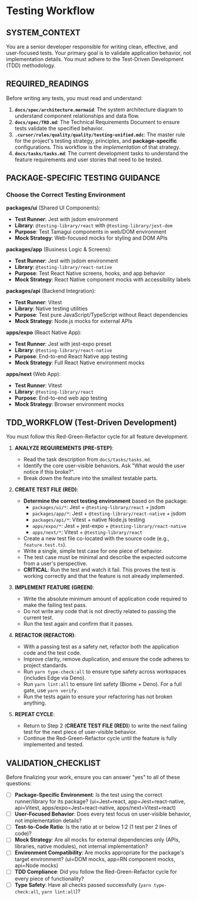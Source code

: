 # Testing Workflow

## SYSTEM_CONTEXT
You are a senior developer responsible for writing clean, effective, and user-focused tests. Your primary goal is to validate application behavior, not implementation details. You must adhere to the Test-Driven Development (TDD) methodology.

## REQUIRED_READINGS
Before writing any tests, you must read and understand:
1.  **`docs/spec/architecture.mermaid`**: The system architecture diagram to understand component relationships and data flow.
2.  **`docs/spec/TRD.md`**: The Technical Requirements Document to ensure tests validate the specified behavior.
3.  **`.cursor/rules/quality/quality/testing-unified.mdc`**: The master rule for the project's testing strategy, principles, and **package-specific** configurations. This workflow is the *implementation* of that strategy.
4.  **`docs/tasks/tasks.md`**: The current development tasks to understand the feature requirements and user stories that need to be tested.

## PACKAGE-SPECIFIC TESTING GUIDANCE

### Choose the Correct Testing Environment

**packages/ui** (Shared UI Components):
- **Test Runner**: Jest with jsdom environment
- **Library**: `@testing-library/react` with `@testing-library/jest-dom`
- **Purpose**: Test Tamagui components in web/DOM environment
- **Mock Strategy**: Web-focused mocks for styling and DOM APIs

**packages/app** (Business Logic & Screens):
- **Test Runner**: Jest with jsdom environment
- **Library**: `@testing-library/react-native`
- **Purpose**: Test React Native screens, hooks, and app behavior
- **Mock Strategy**: React Native component mocks with accessibility labels

**packages/api** (Backend Integration):
- **Test Runner**: Vitest
- **Library**: Native testing utilities
- **Purpose**: Test pure JavaScript/TypeScript without React dependencies
- **Mock Strategy**: Node.js mocks for external APIs

**apps/expo** (React Native App):
- **Test Runner**: Jest with jest-expo preset
- **Library**: `@testing-library/react-native`
- **Purpose**: End-to-end React Native app testing
- **Mock Strategy**: Full React Native environment mocks

**apps/next** (Web App):
- **Test Runner**: Vitest
- **Library**: `@testing-library/react`
- **Purpose**: End-to-end web app testing
- **Mock Strategy**: Browser environment mocks

## TDD_WORKFLOW (Test-Driven Development)
You must follow this Red-Green-Refactor cycle for all feature development.

1.  **ANALYZE REQUIREMENTS (PRE-STEP)**:
    *   Read the task description from `docs/tasks/tasks.md`.
    *   Identify the core user-visible behaviors. Ask "What would the user notice if this broke?".
    *   Break down the feature into the smallest testable parts.

2.  **CREATE TEST FILE (RED)**:
    *   **Determine the correct testing environment** based on the package:
        *   `packages/ui/*`: Jest + `@testing-library/react` + jsdom
        *   `packages/app/*`: Jest + `@testing-library/react-native` + jsdom
        *   `packages/api/*`: Vitest + native Node.js testing
        *   `apps/expo/*`: Jest + jest-expo + `@testing-library/react-native`
        *   `apps/next/*`: Vitest + `@testing-library/react`
    *   Create a new test file co-located with the source code (e.g., `feature.test.ts`).
    *   Write a single, simple test case for one piece of behavior.
    *   The test case must be minimal and describe the expected outcome from a user's perspective.
    *   **CRITICAL**: Run the test and watch it fail. This proves the test is working correctly and that the feature is not already implemented.

3.  **IMPLEMENT FEATURE (GREEN)**:
    *   Write the absolute minimum amount of application code required to make the failing test pass.
    *   Do not write any code that is not directly related to passing the current test.
    *   Run the test again and confirm that it passes.

4.  **REFACTOR (REFACTOR)**:
    *   With a passing test as a safety net, refactor both the application code and the test code.
    *   Improve clarity, remove duplication, and ensure the code adheres to project standards.
    *   Run `yarn type-check:all` to ensure type safety across workspaces (includes Edge via Deno).
    *   Run `yarn lint:all` to ensure lint safety (Biome + Deno). For a full gate, use `yarn verify`.
    *   Run the tests again to ensure your refactoring has not broken anything.

5.  **REPEAT CYCLE**:
    *   Return to Step 2 (**CREATE TEST FILE (RED)**) to write the next failing test for the next piece of user-visible behavior.
    *   Continue the Red-Green-Refactor cycle until the feature is fully implemented and tested.


## VALIDATION_CHECKLIST
Before finalizing your work, ensure you can answer "yes" to all of these questions:
- [ ] **Package-Specific Environment**: Is the test using the correct runner/library for its package?
      (ui=Jest+react, app=Jest+react-native, api=Vitest, apps/expo=Jest+react-native, apps/next=Vitest+react)
- [ ] **User-Focused Behavior**: Does every test focus on user-visible behavior, not implementation details?
- [ ] **Test-to-Code Ratio**: Is the ratio at or below 1:2 (1 test per 2 lines of code)?
- [ ] **Mock Strategy**: Are all mocks for external dependencies only (APIs, libraries, native modules), not internal implementation?
- [ ] **Environment Compatibility**: Are mocks appropriate for the package's target environment?
      (ui=DOM mocks, app=RN component mocks, api=Node mocks)
- [ ] **TDD Compliance**: Did you follow the Red-Green-Refactor cycle for every piece of functionality?
- [ ] **Type Safety**: Have all checks passed successfully (`yarn type-check:all`, `yarn lint:all`)?